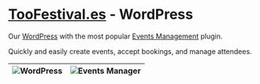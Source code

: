 # [TooFestival.es](http://toofestival.es/) - WordPress

Our [WordPress](https://wordpress.org/) with the most popular [Events Management](http://wp-events-plugin.com/) plugin.

Quickly and easily create events, accept bookings, and manage attendees.

|![WordPress](https://3vdesignmedia.com/wp-content/uploads/2015/09/wordpress-logo1.png "WordPress")|![Events Manager](http://d1mkunav5pg7l3.cloudfront.net/wp-content/themes/wp-events-plugin/images/logo-header.png "Events Manager")|
| ------------- |:-------------:|
